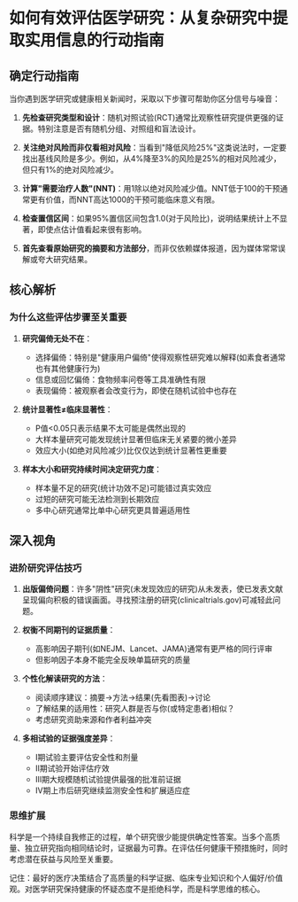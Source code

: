 # 如何有效评估医学研究：从复杂研究中提取实用信息的行动指南

## 确定行动指南

当你遇到医学研究或健康相关新闻时，采取以下步骤可帮助你区分信号与噪音：

1. **先检查研究类型和设计**：随机对照试验(RCT)通常比观察性研究提供更强的证据。特别注意是否有随机分组、对照组和盲法设计。

2. **关注绝对风险而非仅看相对风险**：当看到"降低风险25%"这类说法时，一定要找出基线风险是多少。例如，从4%降至3%的风险是25%的相对风险减少，但只有1%的绝对风险减少。

3. **计算"需要治疗人数"(NNT)**：用1除以绝对风险减少值。NNT低于100的干预通常更有价值，而NNT高达1000的干预可能临床意义有限。

4. **检查置信区间**：如果95%置信区间包含1.0(对于风险比)，说明结果统计上不显著，即使点估计值看起来很有影响。

5. **首先查看原始研究的摘要和方法部分**，而非仅依赖媒体报道，因为媒体常常误解或夸大研究结果。

## 核心解析

### 为什么这些评估步骤至关重要

1. **研究偏倚无处不在**：
   - 选择偏倚：特别是"健康用户偏倚"使得观察性研究难以解释(如素食者通常也有其他健康行为)
   - 信息或回忆偏倚：食物频率问卷等工具准确性有限
   - 表现偏倚：被观察者会改变行为，即使在随机试验中也存在

2. **统计显著性≠临床显著性**：
   - P值<0.05只表示结果不太可能是偶然出现的
   - 大样本量研究可能发现统计显著但临床无关紧要的微小差异
   - 效应大小(如绝对风险减少)比仅仅达到统计显著性更重要

3. **样本大小和研究持续时间决定研究力度**：
   - 样本量不足的研究(统计功效不足)可能错过真实效应
   - 过短的研究可能无法检测到长期效应
   - 多中心研究通常比单中心研究更具普遍适用性

## 深入视角

### 进阶研究评估技巧

1. **出版偏倚问题**：许多"阴性"研究(未发现效应的研究)从未发表，使已发表文献呈现偏向积极的错误画面。寻找预注册的研究(clinicaltrials.gov)可减轻此问题。

2. **权衡不同期刊的证据质量**：
   - 高影响因子期刊(如NEJM、Lancet、JAMA)通常有更严格的同行评审
   - 但影响因子本身不能完全反映单篇研究的质量

3. **个性化解读研究的方法**：
   - 阅读顺序建议：摘要→方法→结果(先看图表)→讨论
   - 了解结果的适用性：研究人群是否与你(或特定患者)相似？
   - 考虑研究资助来源和作者利益冲突

4. **多相试验的证据强度差异**：
   - I期试验主要评估安全性和剂量
   - II期试验开始评估疗效
   - III期大规模随机试验提供最强的批准前证据
   - IV期上市后研究继续监测安全性和扩展适应症

### 思维扩展

科学是一个持续自我修正的过程，单个研究很少能提供确定性答案。当多个高质量、独立研究指向相同结论时，证据最为可靠。在评估任何健康干预措施时，同时考虑潜在获益与风险至关重要。

记住：最好的医疗决策结合了高质量的科学证据、临床专业知识和个人偏好/价值观。对医学研究保持健康的怀疑态度不是拒绝科学，而是科学思维的核心。